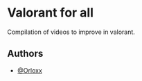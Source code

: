 # Valorant for all

Compilation of videos to improve in valorant.

## Authors

- [@Orloxx](https://www.github.com/orloxx23)

